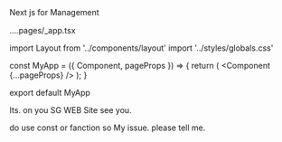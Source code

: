 Next js for Management　

....pages/_app.tsx


import Layout from '../components/layout'
import '../styles/globals.css'

const MyApp = ({ Component, pageProps }) => {
  return (
    <Layout>
      <Component {...pageProps} />
    </Layout>
  );
}

export default MyApp

Its. on you SG WEB Site see you.

do use const or fanction so My issue.
please tell me.
